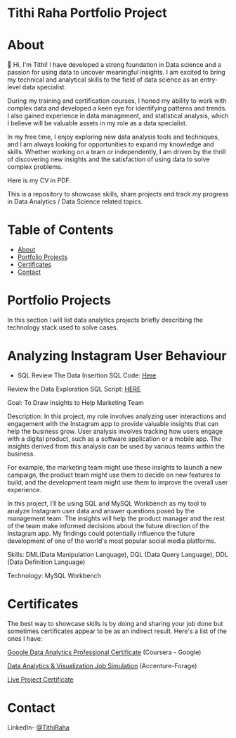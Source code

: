 # Tithi Raha Portfolio Project
# About
👋 Hi, I'm Tithi! I have developed a strong foundation in Data science and a passion for using data to uncover meaningful insights. I am excited to bring my technical and analytical skills to the field of data science as an entry-level data specialist.

During my training and certification courses, I honed my ability to work with complex data and developed a keen eye for identifying patterns and trends. I also gained experience in data management, and statistical analysis, which I believe will be valuable assets in my role as a data specialist.

In my free time, I enjoy exploring new data analysis tools and techniques, and I am always looking for opportunities to expand my knowledge and skills. Whether working on a team or independently, I am driven by the thrill of discovering new insights and the satisfaction of using data to solve complex problems.

Here is my CV in PDF.

This is a repository to showcase skills, share projects and track my progress in Data Analytics / Data Science related topics.

# Table of Contents
* [About](https://github.com/rhtithi/rhtithi/blob/main/README.md)
* [Portfolio Projects](#Portfolio-Projects)
* [Certificates](#Certificates)
* [Contact](#Contact)
  
# Portfolio Projects
In this section I will list data analytics projects briefly describing the technology stack used to solve cases.
# Analyzing Instagram User Behaviour
- SQL
Review The Data Insertion SQL Code: [Here](https://github.com/rhtithi/DataAnalystPortfolioProject/blob/main/dataset%20for%20ig_clone.sql)

Review the Data Exploration SQL Script: [HERE](https://github.com/rhtithi/DataAnalystPortfolioProject/blob/main/Data%20Exploration%20set.sql)

Goal: To Draw Insights to Help Marketing Team 

Description: 
In this project, my role involves analyzing user interactions and engagement with the Instagram app 
to provide valuable insights that can help the business grow. 
User analysis involves tracking how users engage with a digital product, such as a software 
application or a mobile app. The insights derived from this analysis can be used by various teams 
within the business.  

For example, the marketing team might use these insights to launch a new campaign, the product 
team might use them to decide on new features to build, and the development team might use them 
to improve the overall user experience. 

In this project, I’ll be using SQL and MySQL Workbench as my tool to analyze Instagram user data and 
answer questions posed by the management team. The insights will help the product manager and 
the rest of the team make informed decisions about the future direction of the Instagram app. 
My findings could potentially influence the future development of one of the world's most popular 
social media platforms. 

Skills: DML(Data Manipulation Language), DQL (Data Query Language), DDL (Data Definition Language)

Technology: MySQL Workbench

# Certificates

The best way to showcase skills is by doing and sharing your job done but sometimes certificates appear to be as an indirect result. Here's a list of the ones I have:

[Google Data Analytics Professional Certificate](https://www.coursera.org/account/accomplishments/professional-cert/LK1G1JJOL88Q) (Coursera - Google)

[Data Analytics & Visualization Job Simulation](https://forage-uploads-prod.s3.amazonaws.com/completion-certificates/Accenture%20North%20America/hzmoNKtzvAzXsEqx8_Accenture%20North%20America_hfNoRgnB5NYyaxvny_1724057541860_completion_certificate.pdf) (Accenture-Forage)

[Live Project Certificate](https://drive.google.com/file/d/1z-VWEQVDEF_tkQHEO3tw072U8M6bu9re/view?usp=sharing) 

# Contact

LinkedIn- [@TithiRaha](https://www.linkedin.com/in/tithi-raha/)
